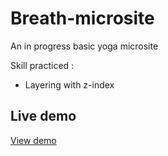 # Breath-microsite
An in progress basic yoga microsite


Skill practiced :

* Layering with z-index


## Live demo

[View demo](https://patriciamasioni.github.io/Breath-microsite/)

